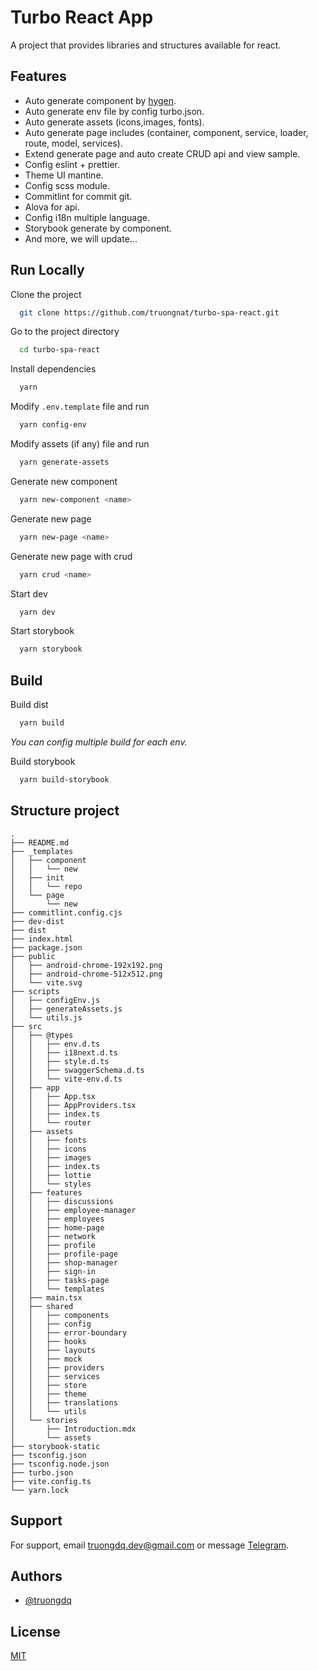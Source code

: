 
# Turbo React App

A project that provides libraries and structures available for react.


## Features

- Auto generate component by [hygen](https://www.hygen.io/).
- Auto generate env file by config turbo.json.
- Auto generate assets (icons,images, fonts).
- Auto generate page includes (container, component, service, loader, route, model, services).
- Extend generate page and auto create CRUD api and view sample.
- Config eslint + prettier.
- Theme UI mantine.
- Config scss module.
- Commitlint for commit git.
- Alova for api.
- Config i18n multiple language.
- Storybook generate by component.
- And more, we will update...


## Run Locally

Clone the project

```bash
  git clone https://github.com/truongnat/turbo-spa-react.git
```

Go to the project directory

```bash
  cd turbo-spa-react
```

Install dependencies

```bash
  yarn
```

Modify `.env.template` file and run

```bash
  yarn config-env
```


Modify assets (if any) file and run

```bash
  yarn generate-assets
```

Generate new component

```bash
  yarn new-component <name>
```

Generate new page

```bash
  yarn new-page <name>
```

Generate new page with crud

```bash
  yarn crud <name>
```

Start dev

```bash
  yarn dev
```

Start storybook

```bash
  yarn storybook
```


## Build


Build dist

```bash
  yarn build
```

*You can config multiple build for each env.*


Build storybook


```bash
  yarn build-storybook
```

## Structure project

```
.
├── README.md
├── _templates
│   ├── component
│   │   └── new
│   ├── init
│   │   └── repo
│   └── page
│       └── new
├── commitlint.config.cjs
├── dev-dist
├── dist
├── index.html
├── package.json
├── public
│   ├── android-chrome-192x192.png
│   ├── android-chrome-512x512.png
│   └── vite.svg
├── scripts
│   ├── configEnv.js
│   ├── generateAssets.js
│   └── utils.js
├── src
│   ├── @types
│   │   ├── env.d.ts
│   │   ├── i18next.d.ts
│   │   ├── style.d.ts
│   │   ├── swaggerSchema.d.ts
│   │   └── vite-env.d.ts
│   ├── app
│   │   ├── App.tsx
│   │   ├── AppProviders.tsx
│   │   ├── index.ts
│   │   └── router
│   ├── assets
│   │   ├── fonts
│   │   ├── icons
│   │   ├── images
│   │   ├── index.ts
│   │   ├── lottie
│   │   └── styles
│   ├── features
│   │   ├── discussions
│   │   ├── employee-manager
│   │   ├── employees
│   │   ├── home-page
│   │   ├── network
│   │   ├── profile
│   │   ├── profile-page
│   │   ├── shop-manager
│   │   ├── sign-in
│   │   ├── tasks-page
│   │   └── templates
│   ├── main.tsx
│   ├── shared
│   │   ├── components
│   │   ├── config
│   │   ├── error-boundary
│   │   ├── hooks
│   │   ├── layouts
│   │   ├── mock
│   │   ├── providers
│   │   ├── services
│   │   ├── store
│   │   ├── theme
│   │   ├── translations
│   │   └── utils
│   └── stories
│       ├── Introduction.mdx
│       └── assets
├── storybook-static
├── tsconfig.json
├── tsconfig.node.json
├── turbo.json
├── vite.config.ts
└── yarn.lock

```

## Support

For support, email truongdq.dev@gmail.com or message [Telegram](https://t.me/truongnat).


## Authors

- [@truongdq](https://truongdq.com)


## License

[MIT](https://choosealicense.com/licenses/mit/)

